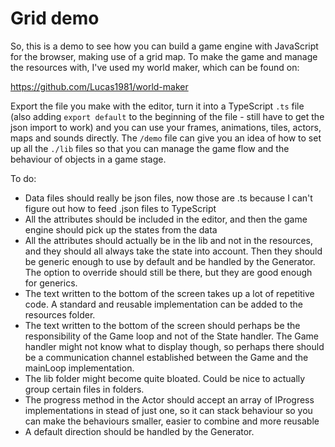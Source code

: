 # Grid demo

So, this is a demo to see how you can build a game engine with JavaScript for the browser, making use of a grid map. To make the game and manage the resources with, I've used my world maker, which can be found on:

https://github.com/Lucas1981/world-maker

Export the file you make with the editor, turn it into a TypeScript `.ts` file (also adding `export default` to the beginning of the file - still have to get the json import to work) and you can use your frames, animations, tiles, actors, maps and sounds directly. The `/demo` file can give you an idea of how to set up all the `./lib` files so that you can manage the game flow and the behaviour of objects in a game stage.

To do:
- Data files should really be json files, now those are .ts because I can't figure out how to feed .json files to TypeScript
- All the attributes should be included in the editor, and then the game engine should pick up the states from the data
- All the attributes should actually be in the lib and not in the resources, and they should all always take the state into account. Then they should be generic enough to use by default and be handled by the Generator. The option to override should still be there, but they are good enough for generics.
- The text written to the bottom of the screen takes up a lot of repetitive code. A standard and reusable implementation can be added to the resources folder.
- The text written to the bottom of the screen should perhaps be the responsibility of the Game loop and not of the State handler. The Game handler might not know what to display though, so perhaps there should be a communication channel established between the Game and the mainLoop implementation.
- The lib folder might become quite bloated. Could be nice to actually group certain files in folders.
- The progress method in the Actor should accept an array of IProgress implementations in stead of just one, so it can stack behaviour so you can make the behaviours smaller, easier to combine and more reusable
- A default direction should be handled by the Generator.
